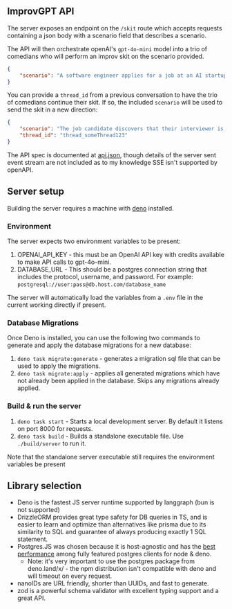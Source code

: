## ImprovGPT API

The server exposes an endpoint on the `/skit` route which accepts requests containing a json body with a scenario field that describes a scenario.

The API will then orchestrate openAI's `gpt-4o-mini` model into a trio of comedians who will perform an improv skit on the scenario provided.

```json
{
	"scenario": "A software engineer applies for a job at an AI startup"
}
```

You can provide a `thread_id` from a previous conversation to have the trio of comedians continue their skit. If so, the included `scenario` will be used to send the skit in a new direction:

```json
{
	"scenario": "The job candidate discovers that their interviewer is actually an AI",
	"thread_id": "thread_someThread123"
}
```

The API spec is documented at [api.json](api.json), though details of the server sent event stream are not included as to my knowledge SSE isn't supported by openAPI.

## Server setup

Building the server requires a machine with [deno](https://deno.com/) installed.

### Environment

The server expects two environment variables to be present:

1. OPENAI_API_KEY - this must be an OpenAI API key with credits available to make API calls to gpt-4o-mini.
2. DATABASE_URL - This should be a postgres connection string that includes the protocol, username, and password. For example: `postgresql://user:pass@db.host.com/database_name`

The server will automatically load the variables from a `.env` file in the current working directly if present.

### Database Migrations

Once Deno is installed, you can use the following two commands to generate and apply the database migrations for a new database:

1. `deno task migrate:generate` - generates a migration sql file that can be used to apply the migrations.
2. `deno task migrate:apply` - applies all generated migrations which have not already been applied in the database. Skips any migrations already applied.

### Build & run the server

1. `deno task start` - Starts a local development server. By default it listens on port 8000 for requests.
2. `deno task build` - Builds a standalone executable file. Use `./build/server` to run it.

Note that the standalone server executable still requires the environment variables be present

## Library selection

- Deno is the fastest JS server runtime supported by langgraph (bun is not supported)
- DrizzleORM provides great type safety for DB queries in TS, and is easier to learn and optimize than alternatives like prisma due to its similarity to SQL and guarantee of always producing exactly 1 SQL statement.
- Postgres.JS was chosen because it is host-agnostic and has the [best performance](https://github.com/porsager/postgres) among fully featured postgres clients for node & deno.
  - Note: it's very important to use the postgres package from deno.land/x/ - the npm distribution isn't compatible with deno and will timeout on every request.
- nanoIDs are URL friendly, shorter than UUIDs, and fast to generate.
- zod is a powerful schema validator with excellent typing support and a great API.
